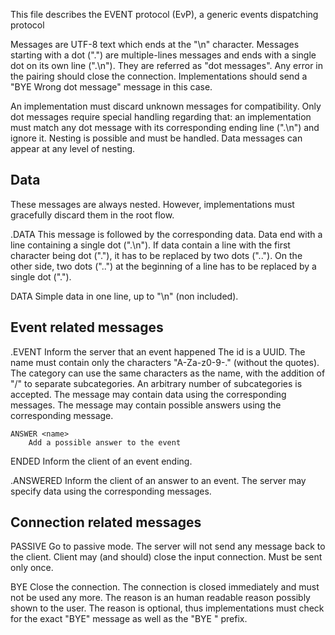 This file describes the EVENT protocol (EvP),
a generic events dispatching protocol


Messages are UTF-8 text which ends at the "\n" character.
Messages starting with a dot (".") are multiple-lines messages and ends with a
single dot on its own line (".\n"). They are referred as "dot messages".
Any error in the pairing should close the connection. Implementations should
send a "BYE Wrong dot message" message in this case.

An implementation must discard unknown messages for compatibility.
Only dot messages require special handling regarding that: an implementation
must match any dot message with its corresponding ending line (".\n") and
ignore it. Nesting is possible and must be handled. Data messages can appear
at any level of nesting.



Data
----

These messages are always nested. However, implementations must gracefully
discard them in the root flow.

.DATA <name>
    This message is followed by the corresponding data.
    Data end with a line containing a single dot (".\n").
    If data contain a line with the first character being dot ("."),
    it has to be replaced by two dots ("..").
    On the other side, two dots ("..") at the beginning of a line
    has to be replaced by a single dot (".").

DATA <name> <data>
    Simple data in one line, up to "\n" (non included).


Event related messages
------------------

.EVENT <id> <category> <name>
    Inform the server that an event happened
    The id is a UUID.
    The name must contain only the characters
    "A-Za-z0-9-." (without the quotes).
    The category can use the same characters as the name,
    with the addition of "/" to separate subcategories.
    An arbitrary number of subcategories is accepted.
    The message may contain data using the corresponding messages.
    The message may contain possible answers using the corresponding message.

    ANSWER <name>
        Add a possible answer to the event

ENDED <id> <reason>
    Inform the client of an event ending.

.ANSWERED <id> <name>
    Inform the client of an answer to an event.
    The server may specify data using the corresponding messages.


Connection related messages
----------------------

PASSIVE
    Go to passive mode. The server will not send any message back to the client.
    Client may (and should) close the input connection.
    Must be sent only once.

BYE <reason>
    Close the connection.
    The connection is closed immediately and must not be used any more.
    The reason is an human readable reason possibly shown to the user.
    The reason is optional, thus implementations must check for the exact
    "BYE" message as well as the "BYE " prefix.
